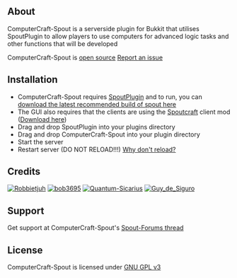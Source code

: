 About
-----
ComputerCraft-Spout is a serverside plugin for Bukkit that utilises SpoutPlugin to allow players to use computers for advanced logic tasks and other functions that will be developed

ComputerCraft-Spout is [open source][GitHub]
[Report an issue][Issues]

Installation
------------
* ComputerCraft-Spout requires [SpoutPlugin][Spout Link] and to run, you can [download the latest recommended build of spout here][Spout RB]
* The GUI also requires that the clients are using the [Spoutcraft][Spout Link] client mod  ([Download here][Get Spout])
* Drag and drop SpoutPlugin into your plugins directory
* Drag and drop ComputerCraft-Spout into your plugin directory
* Start the server
* Restart server (DO NOT RELOAD!!!) [Why don't reload?][Reload]

Credits
-------
[![Robbietjuh](http://www.gravatar.com/avatar/e53a935bc1babc53caa6bb3ab3e7958a.jpg?s=192&d=http%3A%2F%2Fwww.spout.org%2Fhttp%3A%2F%2Fstatic.spout.org%2Fstyles%2Fflexile%2Fxenforo%2Favatars%2Favatar_male_l.png)](http://forums.spout.org/members/robbietjuh.9239/)
[![bob3695](http://static.spout.org/styles/flexile/xenforo/avatars/avatar_male_l.png)](http://forums.spout.org/members/bob3695.10592/)
[![Quantum-Sicarius](http://www.gravatar.com/avatar/cbcdbeb17461fb68c27befee29880127.png)](http://forums.spout.org/members/quantumsicarius.1017/)
[![Guy_de_Siguro](http://www.gravatar.com/avatar/7962fc6e594821902af1f0752f34bf48.png)](http://forums.spout.org/members/guy_de_siguro.2464/)

[Spout Wiki]: http://wiki.spout.org
[Spout Link]: http://spout.org
[Spout RB]: http://spout.in/plugin
[Get Spout]: http://get.spout.org
[Reload]: http://spout.in/reload
[License]: http://www.gnu.org/licenses/gpl.html
[Page]: http://forums.spout.org/threads/computercraft.2654/
[GitHub]: https://github.com/ComputerCraft/computercraft-spout
[Issues]: http://redmine.robbytu.net/projects/cc-spout/issues

Support
-------
Get support at ComputerCraft-Spout's [Spout-Forums thread][Page]

License
-------
ComputerCraft-Spout is licensed under [GNU GPL v3][License]
